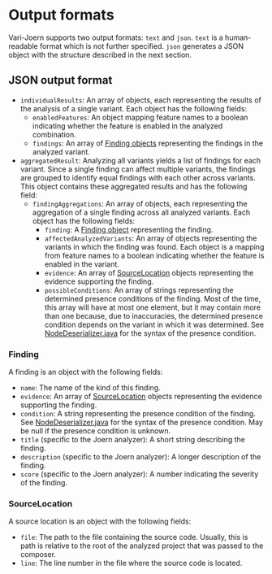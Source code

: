# Output formats

Vari-Joern supports two output formats: `text` and `json`. `text` is a human-readable format which is not further
specified. `json` generates a JSON object with the structure described in the next section.

## JSON output format

- `individualResults`: An array of objects, each representing the results of the analysis of a single variant.
  Each object has the following fields:
    - `enabledFeatures`: An object mapping feature names to a boolean indicating whether the feature is enabled in the
      analyzed combination.
    - `findings`: An array of [Finding objects](#Finding) representing the findings in the analyzed variant.
- `aggregatedResult`: Analyzing all variants yields a list of findings for each variant. Since a single finding can
  affect multiple variants, the findings are grouped to identify equal findings with each other across variants. This
  object contains these aggregated results and has the following field:
    - `findingAggregations`: An array of objects, each representing the aggregation of a single finding across all
      analyzed variants. Each object has the following fields:
        - `finding`: A [Finding object](#Finding) representing the finding.
        - `affectedAnalyzedVariants`: An array of objects representing the variants in which the finding was found.
          Each object is a mapping from feature names to a boolean indicating whether the feature is enabled in the
          variant.
        - `evidence`: An array of [SourceLocation](#SourceLocation) objects representing the evidence supporting the
          finding.
        - `possibleConditions`: An array of strings representing the determined presence conditions of the finding. Most
          of the time, this array will have at most one element, but it may contain more than one because, due to
          inaccuracies, the determined presence condition depends on the variant in which it was determined.
          See [NodeDeserializer.java](../src/main/java/edu/kit/varijoern/serialization/NodeDeserializer.java) for the
          syntax of the presence condition.

### Finding

A finding is an object with the following fields:

- `name`: The name of the kind of this finding.
- `evidence`: An array of [SourceLocation](#SourceLocation) objects representing the evidence supporting the finding.
- `condition`: A string representing the presence condition of the finding. See
  [NodeDeserializer.java](../src/main/java/edu/kit/varijoern/serialization/NodeDeserializer.java) for the syntax of the
  presence condition. May be null if the presence condition is unknown.
- `title` (specific to the Joern analyzer): A short string describing the finding.
- `description` (specific to the Joern analyzer): A longer description of the finding.
- `score` (specific to the Joern analyzer): A number indicating the severity of the finding.

### SourceLocation

A source location is an object with the following fields:

- `file`: The path to the file containing the source code. Usually, this is path is relative to the root of the analyzed
  project that was passed to the composer.
- `line`: The line number in the file where the source code is located.
